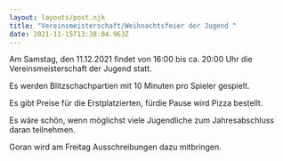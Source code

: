 ```yaml
---
layout: layouts/post.njk
title: "Vereinsmeisterschaft/Weihnachtsfeier der Jugend "
date: 2021-11-15T13:38:04.963Z
---
```

Am Samstag, den 11.12.2021 findet von 16:00 bis ca. 20:00 Uhr die Vereinsmeisterschaft der Jugend statt. 

Es werden Blitzschachpartien mit 10 Minuten pro Spieler gespielt.

Es gibt Preise für die Erstplatzierten, fürdie  Pause wird Pizza bestellt.

Es wäre schön, wenn möglichst viele Jugendliche zum Jahresabschluss daran teilnehmen. 

Goran wird am Freitag Ausschreibungen dazu mitbringen.